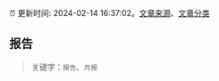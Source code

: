 :alarm_clock: 更新时间: 2024-02-14 16:37:02。[文章来源](/README.md)、[文章分类](/TAGS.md)

## 报告


> 关键字：`报告`、`月报`



